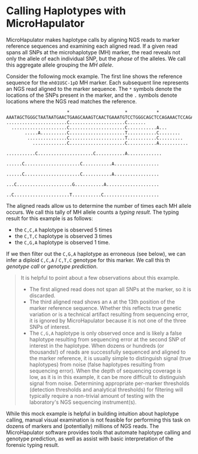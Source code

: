 # Calling Haplotypes with MicroHapulator

MicroHapulator makes haplotype calls by aligning NGS reads to marker reference sequences and examining each aligned read.
If a given read spans all SNPs at the microhaplotype (MH) marker, the read reveals not only the allele of each individual SNP, but the *phase* of the alleles.
We call this aggregate allele grouping the *MH allele*.

Consider the following mock example.
The first line shows the reference sequence for the `mh01USC-1pD` MH marker.
Each subsequent line represents an NGS read aligned to the marker sequence.
The `*` symbols denote the locations of the SNPs present in the marker, and the `.` symbols denote locations where the NGS read matches the reference.

```
                       *                     *           *
AAATAGCTGGGCTAATAATGAACTGAAGCAAAGTCAACTGAAATGTCCTGGGCAGCTCCAGAAACTCCAGAATGGGGAGGA
.......................C.....................C.......
  .....................C.....................C...........A...
       .....A..........C.....................T...........C........
        ...............C.....................T...........C.........
          .............C.....................C...........A...........
            ...........C.....................C...........A.............
                 ......C.....................C...........A.................
                 ......C.....................C...........A.................
                    ...C.....................G...........A....................
                     ..C.....................T...........C.....................
```

The aligned reads allow us to determine the number of times each MH allele occurs.
We call this tally of MH allele counts a *typing result*.
The typing result for this example is as follows:

- the `C,C,A` haplotype is observed 5 times
- the `C,T,C` haplotype is observed 3 times
- the `C,G,A` haplotype is observed 1 time.

If we then filter out the `C,G,A` haplotype as erroneous (see below), we can infer a diploid `C,C,A` / `C,T,C` genotype for this marker.
We call this th *genotype call* or *genotype prediction*.

> It is helpful to point about a few observations about this example.
> - The first aligned read does not span all SNPs at the marker, so it is discarded.
> - The third aligned read shows an `A` at the 13th position of the marker reference sequence. Whether this reflects true genetic variation or is a technical artifact resulting from sequencing error, it is ignored by MicroHapulator because it is not one of the three SNPs of interest.
> - The `C,G,A` haplotype is only observed once and is likely a false haplotype resulting from sequencing error at the second SNP of interest in the haplotype. When dozens or hundreds (or thousands!) of reads are successfully sequenced and aligned to the marker reference, it is usually simple to distinguish signal (true haplotypes) from noise (false haplotypes resulting from sequencing error). When the depth of sequencing coverage is low, as it is in this example, it can be more difficult to distinguish signal from noise. Determining appropriate per-marker thresholds (detection thresholds and analytical thresholds) for filtering will typically require a non-trivial amount of testing with the laboratory's NGS sequencing instrument(s).

While this mock example is helpful in building intuition about haplotype calling, manual visual examination is not feasible for performing this task on dozens of markers and (potentially) millions of NGS reads.
The MicroHapulator software provides tools that automate haplotype calling and genotype prediction, as well as assist with basic interpretation of the forensic typing result.
